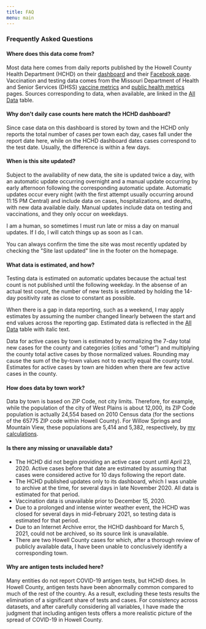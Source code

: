 ```yaml
---
title: FAQ
menu: main
---
```


### Frequently Asked Questions

#### Where does this data come from?
Most data here comes from daily reports published by the Howell County Health Department (HCHD) on their [dashboard](https://allthingsmissouri.org/county-covid-19-dashboards/howell-county/) and their [Facebook page](https://www.facebook.com/Howell-County-Health-Department-170310842983730). Vaccination and testing data comes from the Missouri Department of Health and Senior Services (DHSS) [vaccine metrics](https://health.mo.gov/living/healthcondiseases/communicable/novel-coronavirus/data/data-download-vaccine.php) and [public health metrics](https://health.mo.gov/living/healthcondiseases/communicable/novel-coronavirus/data/data-download.php) pages. Sources corresponding to data, when available, are linked in the [All Data](../all-data) table.

#### Why don't daily case counts here match the HCHD dashboard?
Since case data on this dashboard is stored by town and the HCHD only reports the total number of cases per town each day, cases fall under the report date here, while on the HCHD dashboard dates cases correspond to the test date. Usually, the difference is within a few days.

#### When is this site updated?
Subject to the availability of new data, the site is updated twice a day, with an automatic update occurring overnight and a manual update occurring by early afternoon following the corresponding automatic update. Automatic updates occur every night (with the first attempt usually occurring around 11:15 PM Central) and include data on cases, hospitalizations, and deaths, with new data available daily. Manual updates include data on testing and vaccinations, and they only occur on weekdays.

I am a human, so sometimes I must run late or miss a day on manual updates. If I do, I will catch things up as soon as I can.

You can always confirm the time the site was most recently updated by checking the "Site last updated" line in the footer on the homepage.

#### What data is estimated, and how?
Testing data is estimated on automatic updates because the actual test count is not published until the following weekday. In the absense of an actual test count, the number of new tests is estimated by holding the 14-day positivity rate as close to constant as possible.

When there is a gap in data reporting, such as a weekend, I may apply estimates by assuming the number changed linearly between the start and end values across the reporting gap. Estimated data is reflected in the [All Data](../all-data) table with italic text.

Data for active cases by town is estimated by normalizing the 7-day total new cases for the county and categories (cities and “other”) and multiplying the county total active cases by those normalized values. Rounding may cause the sum of the by-town values not to exactly equal the county total. Estimates for active cases by town are hidden when there are few active cases in the county.

#### How does data by town work?
Data by town is based on ZIP Code, not city limits. Therefore, for example, while the population of the city of West Plains is about 12,000, its ZIP Code population is actually 24,554 based on 2010 Census data (for the sections of the 65775 ZIP code within Howell County). For Willow Springs and Mountain View, these populations are 5,414 and 5,382, respectively, by [my calculations](https://gist.github.com/jonblatho/003174508c09c2001d38e386a95fe9cd).

#### Is there any missing or unavailable data?
* The HCHD did not begin providing an active case count until April 23, 2020. Active cases before that date are estimated by assuming that cases were considered active for 10 days following the report date.
* The HCHD published updates only to its dashboard, which I was unable to archive at the time, for several days in late November 2020. All data is estimated for that period.
* Vaccination data is unavailable prior to December 15, 2020.
* Due to a prolonged and intense winter weather event, the HCHD was closed for several days in mid-February 2021, so testing data is estimated for that period.
* Due to an Internet Archive error, the HCHD dashboard for March 5, 2021, could not be archived, so its source link is unavailable.
* There are two Howell County cases for which, after a thorough review of publicly available data, I have been unable to conclusively identify a corresponding town.

#### Why are antigen tests included here?
Many entities do not report COVID-19 antigen tests, but HCHD does. In Howell County, antigen tests have been abnormally common compared to much of the rest of the country. As a result, excluding these tests results the elimination of a significant share of tests and cases. For consistency across datasets, and after carefully considering all variables, I have made the judgment that including antigen tests offers a more realistic picture of the spread of COVID-19 in Howell County.